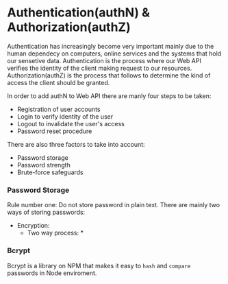 # Authentication(authN) & Authorization(authZ)

Authentication has increasingly become very important mainly due to the human dependecy on computers, online services and the systems that hold our sensetive data. Authentication is the process where our Web API verifies the identity of the client making request to our resources. Authorization(authZ) is the process that follows to determine the kind of access the client should be granted.

In order to add authN to Web API there are manly four steps to be taken:
  * Registration of user accounts
  * Login to verify identity of the user
  * Logout to invalidate the user's access
  * Password reset procedure 

There are also three factors to take into account:
  * Password storage
  * Password strength
  * Brute-force safeguards

### Password Storage

Rule number one: Do not store password in plain text. There are mainly two ways of storing passwords:
  * Encryption:
    * Two way process:
      *

### Bcrypt

Bcrypt is a library on NPM that makes it easy to `hash` and `compare` passwords in Node enviroment.